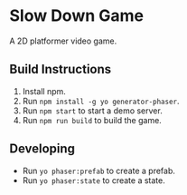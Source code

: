 Slow Down Game
==============

A 2D platformer video game.

Build Instructions
------------------

1. Install npm.
2. Run `npm install -g yo generator-phaser`.
3. Run `npm start` to start a demo server.
4. Run `npm run build` to build the game.

Developing
----------

* Run `yo phaser:prefab` to create a prefab.
* Run `yo phaser:state` to create a state.
